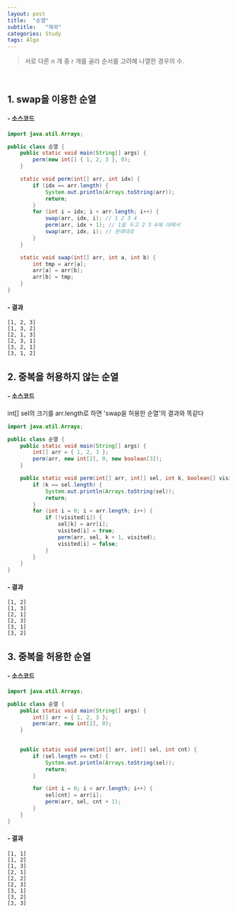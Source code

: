 ```yaml
---
layout: post
title:  "순열"
subtitle:   "재귀"
categories: Study
tags: Algo
---
```


> 서로 다른 n 개 중 r 개를 골라 순서를 고려해 나열한 경우의 수.
<br>

## 1. swap을 이용한 순열
#### - 소스코드
~~~ java
import java.util.Arrays;

public class 순열 {
	public static void main(String[] args) {
		perm(new int[] { 1, 2, 3 }, 0);
	}

	static void perm(int[] arr, int idx) {
		if (idx == arr.length) {
			System.out.println(Arrays.toString(arr));
			return;
		}
		for (int i = idx; i < arr.length; i++) {
			swap(arr, idx, i); // 1 2 3 4
			perm(arr, idx + 1); // 1을 두고 2 3 4에 대해서
			swap(arr, idx, i); // 원래대로
		}
	}

	static void swap(int[] arr, int a, int b) {
		int tmp = arr[a];
		arr[a] = arr[b];
		arr[b] = tmp;
	}
}
~~~

#### - 결과
~~~
[1, 2, 3]
[1, 3, 2]
[2, 1, 3]
[2, 3, 1]
[3, 2, 1]
[3, 1, 2]
~~~

## 2. 중복을 허용하지 않는 순열
#### - 소스코드
int[] sel의 크기를 arr.length로 하면 'swap을 허용한 순열'의 결과와 똑같다
~~~ java
import java.util.Arrays;

public class 순열 {
	public static void main(String[] args) {
		int[] arr = { 1, 2, 3 };
		perm(arr, new int[2], 0, new boolean[3]);
	}

	public static void perm(int[] arr, int[] sel, int k, boolean[] visited) {
		if (k == sel.length) {
			System.out.println(Arrays.toString(sel));
			return;
		}
		for (int i = 0; i < arr.length; i++) {
			if (!visited[i]) {
				sel[k] = arr[i];
				visited[i] = true;
				perm(arr, sel, k + 1, visited);
				visited[i] = false;
			}
		}
	}
}

~~~

#### - 결과
~~~
[1, 2]
[1, 3]
[2, 1]
[2, 3]
[3, 1]
[3, 2]
~~~


## 3. 중복을 허용한 순열
#### - 소스코드
~~~ java
import java.util.Arrays;

public class 순열 {
	public static void main(String[] args) {
		int[] arr = { 1, 2, 3 };
		perm(arr, new int[2], 0);
	}

	
	public static void perm(int[] arr, int[] sel, int cnt) {
		if (sel.length == cnt) {
			System.out.println(Arrays.toString(sel));
			return;
		}

		for (int i = 0; i < arr.length; i++) {
			sel[cnt] = arr[i];
			perm(arr, sel, cnt + 1);
		}
	}
}
~~~

#### - 결과
~~~
[1, 1]
[1, 2]
[1, 3]
[2, 1]
[2, 2]
[2, 3]
[3, 1]
[3, 2]
[3, 3]
~~~
